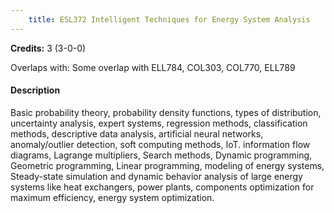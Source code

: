 ```yaml
---
    title: ESL372 Intelligent Techniques for Energy System Analysis
---
```

**Credits:** 3 (3-0-0)



Overlaps with: Some overlap with ELL784, COL303, COL770, ELL789

#### Description 
Basic probability theory, probability density functions, types of distribution, uncertainty analysis, expert systems, regression methods, classification methods, descriptive data analysis, artificial neural networks, anomaly/outlier detection, soft computing methods, IoT. information flow diagrams, Lagrange multipliers, Search methods, Dynamic programming, Geometric programming, Linear programming, modeling of energy systems, Steady-state simulation and dynamic behavior analysis of large energy systems like heat exchangers, power plants, components optimization for maximum efficiency, energy system optimization.